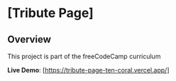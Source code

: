 # [Tribute Page]

## Overview 

This project is part of the freeCodeCamp curriculum

**Live Demo**: [https://tribute-page-ten-coral.vercel.app/]

